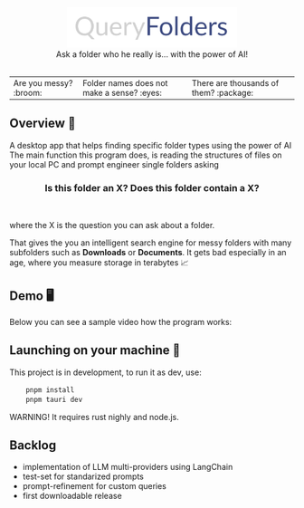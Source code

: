 <div align="center">
    <img src="images/queryfolders-logo.png" alt="Logo" width="300" style="text-align:center"/><br>
    Ask a folder who he really is... with the power of AI!
</div>

<br>
<table align="center">
    <tr>
        <td>Are you messy? :broom:</td>
        <td>Folder names does not make a sense? :eyes: </td>
        <td>There are thousands of them? :package: </td>
    </tr>
</table>

## Overview :book:

A desktop app that helps finding specific folder types using the power of AI
The main function this program does, is reading the structures of files on your local PC and prompt engineer single folders asking

<div align="center">
   <h3>Is this folder an X? Does this folder contain a X? </h3> 
</div> 
<br>

where the X is the question you can ask about a folder.

That gives the you an intelligent search engine for messy folders with many subfolders such as <b>Downloads</b> or <b>Documents</b>. It gets bad especially in an age, where you measure storage in terabytes :chart_with_upwards_trend:

## Demo :desktop_computer:
Below you can see a sample video how the program works:

## Launching on your machine :rocket: 

This project is in development, to run it as dev, use:

```bash
    pnpm install
    pnpm tauri dev
```

WARNING! It requires rust nighly and node.js.

## Backlog
 - implementation of LLM multi-providers using LangChain
 - test-set for standarized prompts
 - prompt-refinement for custom queries
 - first downloadable release

